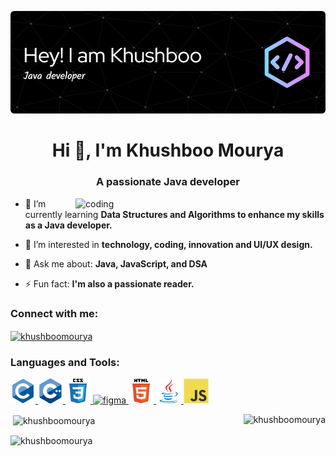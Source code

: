 ![logo](https://github.com/khushboomourya/khushboomourya/blob/main/github-header-image%20(2).png)
<h1 align="center">Hi 👋, I'm Khushboo Mourya</h1>
<h3 align="center">A passionate Java developer</h3>

<img align="right" alt="coding" width="400" src="https://cdn.dribbble.com/users/1364029/screenshots/16093268/media/68e82a7fb4904614a9066d6b540c14b2.gif">

- 🌱 I’m currently learning **Data Structures and Algorithms to enhance my skills as a Java developer.**
  
- 👀 I’m interested in **technology, coding, innovation and UI/UX design.**
 
- 💬 Ask me about:  **Java, JavaScript, and DSA**

- ⚡ Fun fact:  **I'm also a passionate reader.**

<h3 align="left">Connect with me:</h3>
<p align="left">
<a href="https://www.leetcode.com/khushboomourya" target="blank"><img align="center" src="https://raw.githubusercontent.com/rahuldkjain/github-profile-readme-generator/master/src/images/icons/Social/leet-code.svg" alt="khushboomourya" height="30" width="40" /></a>
</p>

<h3 align="left">Languages and Tools:</h3>
<p align="left"> <a href="https://www.cprogramming.com/" target="_blank" rel="noreferrer"> <img src="https://raw.githubusercontent.com/devicons/devicon/master/icons/c/c-original.svg" alt="c" width="40" height="40"/> </a> <a href="https://www.w3schools.com/cpp/" target="_blank" rel="noreferrer"> <img src="https://raw.githubusercontent.com/devicons/devicon/master/icons/cplusplus/cplusplus-original.svg" alt="cplusplus" width="40" height="40"/> </a> <a href="https://www.w3schools.com/css/" target="_blank" rel="noreferrer"> <img src="https://raw.githubusercontent.com/devicons/devicon/master/icons/css3/css3-original-wordmark.svg" alt="css3" width="40" height="40"/> </a> <a href="https://www.figma.com/" target="_blank" rel="noreferrer"> <img src="https://www.vectorlogo.zone/logos/figma/figma-icon.svg" alt="figma" width="40" height="40"/> </a> <a href="https://www.w3.org/html/" target="_blank" rel="noreferrer"> <img src="https://raw.githubusercontent.com/devicons/devicon/master/icons/html5/html5-original-wordmark.svg" alt="html5" width="40" height="40"/> </a> <a href="https://www.java.com" target="_blank" rel="noreferrer"> <img src="https://raw.githubusercontent.com/devicons/devicon/master/icons/java/java-original.svg" alt="java" width="40" height="40"/> </a> <a href="https://developer.mozilla.org/en-US/docs/Web/JavaScript" target="_blank" rel="noreferrer"> <img src="https://raw.githubusercontent.com/devicons/devicon/master/icons/javascript/javascript-original.svg" alt="javascript" width="40" height="40"/> </a> </p>

<p><img align="right" src="https://github-readme-stats.vercel.app/api/top-langs?username=khushboomourya&show_icons=true&locale=en&layout=compact" alt="khushboomourya" /></p>

<p>&nbsp;<img align="center" src="https://github-readme-stats.vercel.app/api?username=khushboomourya&show_icons=true&locale=en" alt="khushboomourya" /></p>

<p><img align="center" src="https://github-readme-streak-stats.herokuapp.com/?user=khushboomourya&" alt="khushboomourya" /></p>

